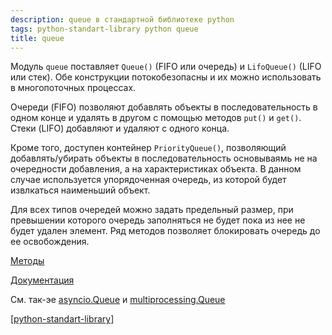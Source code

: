 ```yaml
---
description: queue в стандартной библиотеке python
tags: python-standart-library python queue
title: queue
---
```

Модуль `queue` поставляет `Queue()` (FIFO или очередь) и `LifoQueue()` (LIFO или стек). Обе конструкции потокобезопасны и их можно использовать в многопоточных процессах.

Очереди (FIFO) позволяют добавлять объекты в последовательность в одном конце и удалять в другом с помощью методов `put()` и `get()`. Стеки (LIFO) добавляют и удаляют с одного конца.

Кроме того, доступен контейнер `PriorityQueue()`, позволяющий добавлять/убирать объекты в последовательность основываямь не на очередности добавления, а на характеристиках объекта. В данном случае используется упорядоченная очередь, из которой будет извлкаться наименьший объект.

Для всех типов очередей можно задать предельный размер, при превышении которого очередь заполняться не будет пока из нее не будет удален элемент. Ряд методов позволяет блокировать очередь до ее освобождения.

[Методы](https://docs.python.org/3/library/queue.html?highlight=queue#queue-objects)

[Документация](https://docs.python.org/3/library/queue.html?highlight=queue#module-queue)

См. так-эе [asyncio.Queue](https://docs.python.org/3/library/asyncio-queue.html?highlight=queue#asyncio.Queue) и [multiprocessing.Queue](https://docs.python.org/3/library/multiprocessing.html#multiprocessing.Queue)

[[python-standart-library]]

[//begin]: # "Autogenerated link references for markdown compatibility"
[python-standart-library]: ..%2Flists%2Fpython-standart-library "Стандартная библиотека python и полезные ресурсы"
[//end]: # "Autogenerated link references"